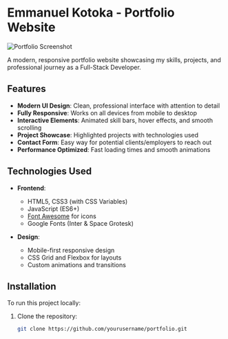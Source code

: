 # Emmanuel Kotoka - Portfolio Website

![Portfolio Screenshot](./screenshot.png) <!-- Add a screenshot later -->

A modern, responsive portfolio website showcasing my skills, projects, and professional journey as a Full-Stack Developer.

## Features

- **Modern UI Design**: Clean, professional interface with attention to detail
- **Fully Responsive**: Works on all devices from mobile to desktop
- **Interactive Elements**: Animated skill bars, hover effects, and smooth scrolling
- **Project Showcase**: Highlighted projects with technologies used
- **Contact Form**: Easy way for potential clients/employers to reach out
- **Performance Optimized**: Fast loading times and smooth animations

## Technologies Used

- **Frontend**:
  - HTML5, CSS3 (with CSS Variables)
  - JavaScript (ES6+)
  - [Font Awesome](https://fontawesome.com/) for icons
  - Google Fonts (Inter & Space Grotesk)

- **Design**:
  - Mobile-first responsive design
  - CSS Grid and Flexbox for layouts
  - Custom animations and transitions

## Installation

To run this project locally:

1. Clone the repository:
   ```bash
   git clone https://github.com/yourusername/portfolio.git
